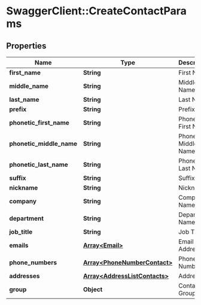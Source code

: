 # SwaggerClient::CreateContactParams

## Properties
Name | Type | Description | Notes
------------ | ------------- | ------------- | -------------
**first_name** | **String** | First Name | [optional] 
**middle_name** | **String** | Middle Name | [optional] 
**last_name** | **String** | Last Name | [optional] 
**prefix** | **String** | Prefix | [optional] 
**phonetic_first_name** | **String** | Phonetic First Name | [optional] 
**phonetic_middle_name** | **String** | Phonetic Middle Name | [optional] 
**phonetic_last_name** | **String** | Phonetic Last Name | [optional] 
**suffix** | **String** | Suffix | [optional] 
**nickname** | **String** | Nickname | [optional] 
**company** | **String** | Company Name | [optional] 
**department** | **String** | Department Name | [optional] 
**job_title** | **String** | Job Title | [optional] 
**emails** | [**Array&lt;Email&gt;**](Email.md) | Email Addresses | [optional] 
**phone_numbers** | [**Array&lt;PhoneNumberContact&gt;**](PhoneNumberContact.md) | Phone Numbers | [optional] 
**addresses** | [**Array&lt;AddressListContacts&gt;**](AddressListContacts.md) | Addresses | [optional] 
**group** | **Object** | Contact Group | [optional] 



